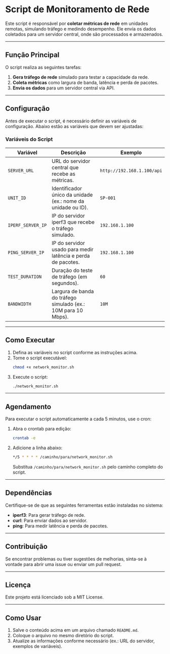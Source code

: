 # Script de Monitoramento de Rede

Este script é responsável por **coletar métricas de rede** em unidades remotas, simulando tráfego e medindo desempenho. Ele envia os dados coletados para um servidor central, onde são processados e armazenados.

---

## **Função Principal**

O script realiza as seguintes tarefas:

1. **Gera tráfego de rede** simulado para testar a capacidade da rede.
2. **Coleta métricas** como largura de banda, latência e perda de pacotes.
3. **Envia os dados** para um servidor central via API.

---

## **Configuração**

Antes de executar o script, é necessário definir as variáveis de configuração. Abaixo estão as variáveis que devem ser ajustadas:

### **Variáveis do Script**

| Variável          | Descrição                                                     | Exemplo                    |
| ----------------- | ------------------------------------------------------------- | -------------------------- |
| `SERVER_URL`      | URL do servidor central que recebe as métricas.               | `http://192.168.1.100/api` |
| `UNIT_ID`         | Identificador único da unidade (ex.: nome da unidade ou ID).  | `SP-001`                   |
| `IPERF_SERVER_IP` | IP do servidor iperf3 que recebe o tráfego simulado.          | `192.168.1.100`            |
| `PING_SERVER_IP`  | IP do servidor usado para medir latência e perda de pacotes.  | `192.168.1.100`            |
| `TEST_DURATION`   | Duração do teste de tráfego (em segundos).                    | `60`                       |
| `BANDWIDTH`       | Largura de banda do tráfego simulado (ex.: 10M para 10 Mbps). | `10M`                      |

---

## **Como Executar**

1. Defina as variáveis no script conforme as instruções acima.
2. Torne o script executável:
   ```bash
   chmod +x network_monitor.sh
   ```
3. Execute o script:
   ```bash
   ./network_monitor.sh
   ```

---

## **Agendamento**

Para executar o script automaticamente a cada 5 minutos, use o cron:

1. Abra o crontab para edição:
   ```bash
   crontab -e
   ```
2. Adicione a linha abaixo:
   ```bash
   */5 * * * * /caminho/para/network_monitor.sh
   ```
   Substitua `/caminho/para/network_monitor.sh` pelo caminho completo do script.

---

## **Dependências**

Certifique-se de que as seguintes ferramentas estão instaladas no sistema:

- **iperf3**: Para gerar tráfego de rede.
- **curl**: Para enviar dados ao servidor.
- **ping**: Para medir latência e perda de pacotes.

---

## **Contribuição**

Se encontrar problemas ou tiver sugestões de melhorias, sinta-se à vontade para abrir uma issue ou enviar um pull request.

---

## **Licença**

Este projeto está licenciado sob a MIT License.

---

## **Como Usar**

1. Salve o conteúdo acima em um arquivo chamado `README.md`.
2. Coloque o arquivo no mesmo diretório do script.
3. Atualize as informações conforme necessário (ex.: URL do servidor, exemplos de variáveis).
